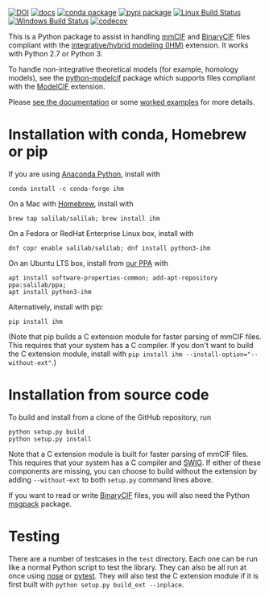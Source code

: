 [![DOI](https://zenodo.org/badge/DOI/10.5281/zenodo.2603378.svg)](https://doi.org/10.5281/zenodo.2603378)
[![docs](https://readthedocs.org/projects/python-ihm/badge/)](https://python-ihm.readthedocs.org/)
[![conda package](https://img.shields.io/conda/vn/conda-forge/ihm.svg)](https://anaconda.org/conda-forge/ihm)
[![pypi package](https://badge.fury.io/py/ihm.svg)](https://badge.fury.io/py/ihm)
[![Linux Build Status](https://github.com/ihmwg/python-ihm/workflows/build/badge.svg)](https://github.com/ihmwg/python-ihm/actions?query=workflow%3Abuild)
[![Windows Build Status](https://ci.appveyor.com/api/projects/status/5o28oe477ii8ur4h?svg=true)](https://ci.appveyor.com/project/benmwebb/python-ihm)
[![codecov](https://codecov.io/gh/ihmwg/python-ihm/branch/main/graph/badge.svg)](https://codecov.io/gh/ihmwg/python-ihm)

This is a Python package to assist in handling [mmCIF](https://mmcif.wwpdb.org/)
and [BinaryCIF](https://github.com/molstar/BinaryCIF) files compliant with the
[integrative/hybrid modeling (IHM)](https://mmcif.wwpdb.org/dictionaries/mmcif_ihm_ext.dic/Index/)
extension. It works with Python 2.7 or Python 3.

To handle non-integrative theoretical models (for example, homology models),
see the [python-modelcif](https://github.com/ihmwg/python-modelcif) package
which supports files compliant with the
[ModelCIF](https://mmcif.wwpdb.org/dictionaries/mmcif_ma.dic/Index/)
extension.

Please [see the documentation](https://python-ihm.readthedocs.org/)
or some
[worked examples](https://github.com/ihmwg/python-ihm/tree/main/examples)
for more details.

# Installation with conda, Homebrew or pip

If you are using [Anaconda Python](https://www.anaconda.com/), install with

```
conda install -c conda-forge ihm
```

On a Mac with [Homebrew](https://brew.sh/), install with

```
brew tap salilab/salilab; brew install ihm
```

On a Fedora or RedHat Enterprise Linux box, install with

```
dnf copr enable salilab/salilab; dnf install python3-ihm
```

On an Ubuntu LTS box, install from
[our PPA](https://launchpad.net/~salilab/+archive/ubuntu/ppa) with

```
apt install software-properties-common; add-apt-repository ppa:salilab/ppa;
apt install python3-ihm
```

Alternatively, install with pip:

```
pip install ihm
```

(Note that pip builds a C extension module for faster parsing of mmCIF files.
This requires that your system has a C compiler. If you don't want to build
the C extension module, install with
`pip install ihm --install-option="--without-ext"`.)

# Installation from source code

To build and install from a clone of the GitHub repository, run

```
python setup.py build
python setup.py install
```

Note that a C extension module is built for faster parsing of mmCIF files.
This requires that your system has a C compiler
and [SWIG](http://www.swig.org/). If either of these components are missing, you
can choose to build without the extension by adding `--without-ext` to both
`setup.py` command lines above.

If you want to read or write [BinaryCIF](https://github.com/molstar/BinaryCIF)
files, you will also need the
Python [msgpack](https://github.com/msgpack/msgpack-python) package.

# Testing

There are a number of testcases in the `test` directory. Each one can be run
like a normal Python script to test the library. They can also be all run at
once using [nose](https://nose.readthedocs.io/en/latest/)
or [pytest](https://docs.pytest.org/en/latest/). They will also test
the C extension module if it is first built with
`python setup.py build_ext --inplace`.
